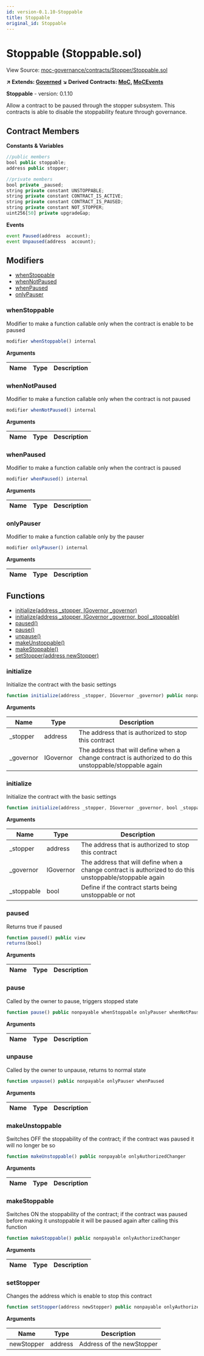 ```yaml
---
id: version-0.1.10-Stoppable
title: Stoppable
original_id: Stoppable
---
```


# Stoppable (Stoppable.sol)

View Source: [moc-governance/contracts/Stopper/Stoppable.sol](../../moc-governance/contracts/Stopper/Stoppable.sol)

**↗ Extends: [Governed](Governed.md)**
**↘ Derived Contracts: [MoC](MoC.md), [MoCEvents](MoCEvents.md)**

**Stoppable** - version: 0.1.10

Allow a contract to be paused through the stopper subsystem. This contracts
is able to disable the stoppability feature through governance.

## Contract Members
**Constants & Variables**

```js
//public members
bool public stoppable;
address public stopper;

//private members
bool private _paused;
string private constant UNSTOPPABLE;
string private constant CONTRACT_IS_ACTIVE;
string private constant CONTRACT_IS_PAUSED;
string private constant NOT_STOPPER;
uint256[50] private upgradeGap;

```

**Events**

```js
event Paused(address  account);
event Unpaused(address  account);
```

## Modifiers

- [whenStoppable](#whenstoppable)
- [whenNotPaused](#whennotpaused)
- [whenPaused](#whenpaused)
- [onlyPauser](#onlypauser)

### whenStoppable

Modifier to make a function callable only when the contract is enable
to be paused

```js
modifier whenStoppable() internal
```

**Arguments**

| Name        | Type           | Description  |
| ------------- |------------- | -----|

### whenNotPaused

Modifier to make a function callable only when the contract is not paused

```js
modifier whenNotPaused() internal
```

**Arguments**

| Name        | Type           | Description  |
| ------------- |------------- | -----|

### whenPaused

Modifier to make a function callable only when the contract is paused

```js
modifier whenPaused() internal
```

**Arguments**

| Name        | Type           | Description  |
| ------------- |------------- | -----|

### onlyPauser

Modifier to make a function callable only by the pauser

```js
modifier onlyPauser() internal
```

**Arguments**

| Name        | Type           | Description  |
| ------------- |------------- | -----|

## Functions

- [initialize(address _stopper, IGovernor _governor)](#initialize)
- [initialize(address _stopper, IGovernor _governor, bool _stoppable)](#initialize)
- [paused()](#paused)
- [pause()](#pause)
- [unpause()](#unpause)
- [makeUnstoppable()](#makeunstoppable)
- [makeStoppable()](#makestoppable)
- [setStopper(address newStopper)](#setstopper)

### initialize

Initialize the contract with the basic settings

```js
function initialize(address _stopper, IGovernor _governor) public nonpayable initializer 
```

**Arguments**

| Name        | Type           | Description  |
| ------------- |------------- | -----|
| _stopper | address | The address that is authorized to stop this contract | 
| _governor | IGovernor | The address that will define when a change contract is authorized to do this unstoppable/stoppable again | 

### initialize

Initialize the contract with the basic settings

```js
function initialize(address _stopper, IGovernor _governor, bool _stoppable) public nonpayable initializer 
```

**Arguments**

| Name        | Type           | Description  |
| ------------- |------------- | -----|
| _stopper | address | The address that is authorized to stop this contract | 
| _governor | IGovernor | The address that will define when a change contract is authorized to do this unstoppable/stoppable again | 
| _stoppable | bool | Define if the contract starts being unstoppable or not | 

### paused

Returns true if paused

```js
function paused() public view
returns(bool)
```

**Arguments**

| Name        | Type           | Description  |
| ------------- |------------- | -----|

### pause

Called by the owner to pause, triggers stopped state

```js
function pause() public nonpayable whenStoppable onlyPauser whenNotPaused 
```

**Arguments**

| Name        | Type           | Description  |
| ------------- |------------- | -----|

### unpause

Called by the owner to unpause, returns to normal state

```js
function unpause() public nonpayable onlyPauser whenPaused 
```

**Arguments**

| Name        | Type           | Description  |
| ------------- |------------- | -----|

### makeUnstoppable

Switches OFF the stoppability of the contract; if the contract was paused
it will no longer be so

```js
function makeUnstoppable() public nonpayable onlyAuthorizedChanger 
```

**Arguments**

| Name        | Type           | Description  |
| ------------- |------------- | -----|

### makeStoppable

Switches ON the stoppability of the contract; if the contract was paused
before making it unstoppable it will be paused again after calling this function

```js
function makeStoppable() public nonpayable onlyAuthorizedChanger 
```

**Arguments**

| Name        | Type           | Description  |
| ------------- |------------- | -----|

### setStopper

Changes the address which is enable to stop this contract

```js
function setStopper(address newStopper) public nonpayable onlyAuthorizedChanger 
```

**Arguments**

| Name        | Type           | Description  |
| ------------- |------------- | -----|
| newStopper | address | Address of the newStopper | 

